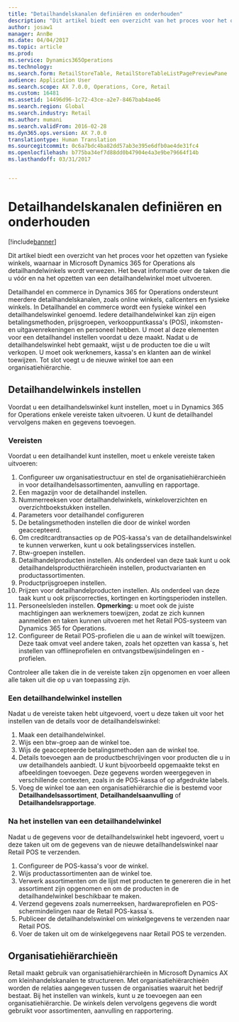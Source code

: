 ```yaml
---
title: "Detailhandelskanalen definiëren en onderhouden"
description: "Dit artikel biedt een overzicht van het proces voor het opzetten van fysieke winkels, waarnaar in Microsoft Dynamics 365 for Operations als detailhandelwinkels wordt verwezen. Het bevat informatie over de taken die u vóór en na het opzetten van een detailhandelwinkel moet uitvoeren."
author: josaw1
manager: AnnBe
ms.date: 04/04/2017
ms.topic: article
ms.prod: 
ms.service: Dynamics365Operations
ms.technology: 
ms.search.form: RetailStoreTable, RetailStoreTableListPagePreviewPane
audience: Application User
ms.search.scope: AX 7.0.0, Operations, Core, Retail
ms.custom: 16481
ms.assetid: 14496d96-1c72-43ce-a2e7-8467bab4ae46
ms.search.region: Global
ms.search.industry: Retail
ms.author: mumani
ms.search.validFrom: 2016-02-28
ms.dyn365.ops.version: AX 7.0.0
translationtype: Human Translation
ms.sourcegitcommit: 0c6a7bdc4ba82dd57ab3e395e6dfb0ae4de31fc4
ms.openlocfilehash: b775ba34ef7d88dd0b47904e4a3e9be79664f14b
ms.lasthandoff: 03/31/2017


---
```


# <a name="define-and-maintain-retail-channels"></a>Detailhandelskanalen definiëren en onderhouden

[!include[banner](includes/banner.md)]


Dit artikel biedt een overzicht van het proces voor het opzetten van fysieke winkels, waarnaar in Microsoft Dynamics 365 for Operations als detailhandelwinkels wordt verwezen. Het bevat informatie over de taken die u vóór en na het opzetten van een detailhandelwinkel moet uitvoeren.

Detailhandel en commerce in Dynamics 365 for Operations ondersteunt meerdere detailhandelskanalen, zoals online winkels, callcenters en fysieke winkels. In Detailhandel en commerce wordt een fysieke winkel een detailhandelswinkel genoemd. Iedere detailhandelwinkel kan zijn eigen betalingsmethoden, prijsgroepen, verkooppuntkassa's (POS), inkomsten- en uitgavenrekeningen en personeel hebben. U moet al deze elementen voor een detailhandel instellen voordat u deze maakt. Nadat u de detailhandelswinkel hebt gemaakt, wijst u de producten toe die u wilt verkopen. U moet ook werknemers, kassa's en klanten aan de winkel toewijzen. Tot slot voegt u de nieuwe winkel toe aan een organisatiehiërarchie.

## <a name="setting-up-retail-stores"></a>Detailhandelwinkels instellen
Voordat u een detailhandelswinkel kunt instellen, moet u in Dynamics 365 for Operations enkele vereiste taken uitvoeren. U kunt de detailhandel vervolgens maken en gegevens toevoegen.

### <a name="prerequisites"></a>Vereisten

Voordat u een detailhandel kunt instellen, moet u enkele vereiste taken uitvoeren:

1.  Configureer uw organisatiestructuur en stel de organisatiehiërarchieën in voor detailhandelsassortimenten, aanvulling en rapportage.
2.  Een magazijn voor de detailhandel instellen.
3.  Nummerreeksen voor detailhandelwinkels, winkeloverzichten en overzichtboekstukken instellen.
4.  Parameters voor detailhandel configureren
5.  De betalingsmethoden instellen die door de winkel worden geaccepteerd.
6.  Om creditcardtransacties op de POS-kassa's van de detailhandelswinkel te kunnen verwerken, kunt u ook betalingsservices instellen.
7.  Btw-groepen instellen.
8.  Detailhandelproducten instellen. Als onderdeel van deze taak kunt u ook detailhandelsproducthiërarchieën instellen, productvarianten en productassortimenten.
9.  Productprijsgroepen instellen.
10. Prijzen voor detailhandelproducten instellen. Als onderdeel van deze taak kunt u ook prijscorrecties, kortingen en kortingsperioden instellen.
11. Personeelsleden instellen. **Opmerking:** u moet ook de juiste machtigingen aan werknemers toewijzen, zodat ze zich kunnen aanmelden en taken kunnen uitvoeren met het Retail POS-systeem van Dynamics 365 for Operations.
12. Configureer de Retail POS-profielen die u aan de winkel wilt toewijzen. Deze taak omvat veel andere taken, zoals het opzetten van kassa´s, het instellen van offlineprofielen en ontvangstbewijsindelingen en -profielen.

Controleer alle taken die in de vereiste taken zijn opgenomen en voer alleen alle taken uit die op u van toepassing zijn.

### <a name="set-up-a-retail-store"></a>Een detailhandelwinkel instellen

Nadat u de vereiste taken hebt uitgevoerd, voert u deze taken uit voor het instellen van de details voor de detailhandelswinkel:

1.  Maak een detailhandelwinkel.
2.  Wijs een btw-groep aan de winkel toe.
3.  Wijs de geaccepteerde betalingsmethoden aan de winkel toe.
4.  Details toevoegen aan de productbeschrijvingen voor producten die u in uw detailhandels aanbiedt. U kunt bijvoorbeeld opgemaakte tekst en afbeeldingen toevoegen. Deze gegevens worden weergegeven in verschillende contexten, zoals in de POS-kassa of op afgedrukte labels.
5.  Voeg de winkel toe aan een organisatiehiërarchie die is bestemd voor **Detailhandelsassortiment**, **Detailhandelsaanvulling** of **Detailhandelsrapportage**.

### <a name="after-you-set-up-a-retail-store"></a>Na het instellen van een detailhandelwinkel

Nadat u de gegevens voor de detailhandelswinkel hebt ingevoerd, voert u deze taken uit om de gegevens van de nieuwe detailhandelswinkel naar Retail POS te verzenden.

1.  Configureer de POS-kassa's voor de winkel.
2.  Wijs productassortimenten aan de winkel toe.
3.  Verwerk assortimenten om de lijst met producten te genereren die in het assortiment zijn opgenomen en om de producten in de detailhandelwinkel beschikbaar te maken.
4.  Verzend gegevens zoals numerreeksen, hardwareprofielen en POS-schermindelingen naar de Retail POS-kassa´s.
5.  Publiceer de detailhandelswinkel om winkelgegevens te verzenden naar Retail POS.
6.  Voer de taken uit om de winkelgegevens naar Retail POS te verzenden.

## <a name="organization-hierarchies"></a>Organisatiehiërarchieën
Retail maakt gebruik van organisatiehiërarchieën in Microsoft Dynamics AX om kleinhandelskanalen te structureren. Met organisatiehiërarchieën worden de relaties aangegeven tussen de organisaties waaruit het bedrijf bestaat. Bij het instellen van winkels, kunt u ze toevoegen aan een organisatiehiërarchie. De winkels delen vervolgens gegevens die wordt gebruikt voor assortimenten, aanvulling en rapportering.




